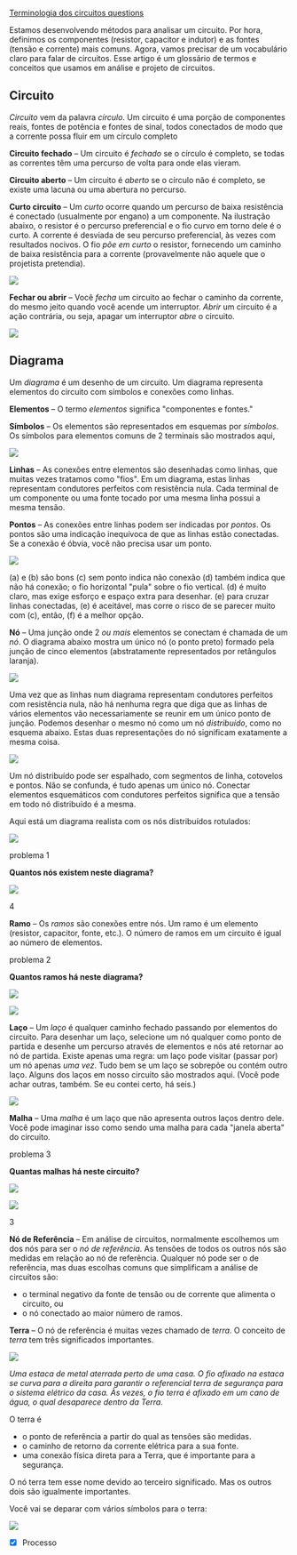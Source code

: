[Terminologia dos circuitos questions](Terminologia%20dos%20circuitos%20questions.md)

Estamos desenvolvendo métodos para analisar um circuito. Por hora, definimos os componentes (resistor, capacitor e indutor) e as fontes (tensão e corrente) mais comuns. Agora, vamos precisar de um vocabulário claro para falar de circuitos. Esse artigo é um glossário de termos e conceitos que usamos em análise e projeto de circuitos.

## Circuito

*Circuito* vem da palavra *círculo*. Um circuito é uma porção de componentes reais, fontes de potência e fontes de sinal, todos conectados de modo que a corrente possa fluir em um círculo completo

**Circuito fechado** – Um circuito é *fechado* se o círculo é completo, se todas as correntes têm uma percurso de volta para onde elas vieram.

**Circuito aberto** – Um circuito é *aberto* se o círculo não é completo, se existe uma lacuna ou uma abertura no percurso.

**Curto circuito** – Um *curto* ocorre quando um percurso de baixa resistência é conectado (usualmente por engano) a um componente. Na ilustração abaixo, o resistor é o percurso preferencial e o fio curvo em torno dele é o curto. A corrente é desviada de seu percurso preferencial, às vezes com resultados nocivos. O fio *põe em curto* o resistor, fornecendo um caminho de baixa resistência para a corrente (provavelmente não aquele que o projetista pretendia).

![](Imagens/Pasted%20image%2020200930121506.png)

**Fechar ou abrir** – Você *fecha* um circuito ao fechar o caminho da corrente, do mesmo jeito quando você acende um interruptor. *Abrir* um circuito é a ação contrária, ou seja, apagar um interruptor *abre* o circuito.

![](Imagens/Pasted%20image%2020200930121514.png)

## Diagrama

Um *diagrama* é um desenho de um circuito. Um diagrama representa elementos do circuito com símbolos e conexões como linhas.

**Elementos** – O termo *elementos* significa "componentes e fontes."

**Símbolos** – Os elementos são representados em esquemas por *símbolos*. Os símbolos para elementos comuns de 2 terminais são mostrados aqui,

![](Imagens/Pasted%20image%2020200930121525.png)

**Linhas** – As conexões entre elementos são desenhadas como linhas, que muitas vezes tratamos como "fios". Em um diagrama, estas linhas representam condutores perfeitos com resistência nula. Cada terminal de um componente ou uma fonte tocado por uma mesma linha possui a mesma tensão.

**Pontos** – As conexões entre linhas podem ser indicadas por *pontos*. Os pontos são uma indicação inequívoca de que as linhas estão conectadas. Se a conexão é óbvia, você não precisa usar um ponto.

![](Imagens/Pasted%20image%2020200930121532.png)

(a) e (b) são bons
(c) sem ponto indica não conexão
(d) também indica que não há conexão; o fio horizontal "pula" sobre o fio vertical. (d) é muito claro, mas exige esforço e espaço extra para desenhar.
(e) para cruzar linhas conectadas, (e) é aceitável, mas corre o risco de se parecer muito com (c), então, (f) é a melhor opção.

**Nó** – Uma junção onde 2 *ou mais* elementos se conectam é chamada de um *nó*. O diagrama abaixo mostra um único nó (o ponto preto) formado pela junção de cinco elementos (abstratamente representados por retângulos laranja).

![](Imagens/Pasted%20image%2020200930121607.png)

Uma vez que as linhas num diagrama representam condutores perfeitos com resistência nula, não há nenhuma regra que diga que as linhas de vários elementos vão necessariamente se reunir em um único ponto de junção. Podemos desenhar o mesmo nó como um nó *distribuído*, como no esquema abaixo. Estas duas representações do nó significam exatamente a mesma coisa.

![](Imagens/Pasted%20image%2020200930121615.png)

Um nó distribuído pode ser espalhado, com segmentos de linha, cotovelos e pontos. Não se confunda, é tudo apenas um único nó. Conectar elementos esquemáticos com condutores perfeitos significa que a tensão em todo nó distribuído é a mesma.

Aqui está um diagrama realista com os nós distribuídos rotulados:

![](Imagens/Pasted%20image%2020200930121625.png)

problema 1

**Quantos nós existem neste diagrama?**

![](Imagens/Pasted%20image%2020200930121635.png)

4


**Ramo** – Os *ramos* são conexões entre nós. Um ramo é um elemento (resistor, capacitor, fonte, etc.). O número de ramos em um circuito é igual ao número de elementos.

problema 2

**Quantos ramos há neste diagrama?**

![](Imagens/Pasted%20image%2020200930121803.png)

![](Imagens/Pasted%20image%2020200930121822.png)

**Laço** – Um *laço* é qualquer caminho fechado passando por elementos do circuito. Para desenhar um laço, selecione um nó qualquer como ponto de partida e desenhe um percurso através de elementos e nós até retornar ao nó de partida. Existe apenas uma regra: um laço pode visitar (passar por) um nó apenas *uma vez*. Tudo bem se um laço se sobrepõe ou contém outro laço. Alguns dos laços em nosso circuito são mostrados aqui. (Você pode achar outras, também. Se eu contei certo, há seis.)

![](Imagens/Pasted%20image%2020200930121838.png)


**Malha** – Uma *malha* é um laço que não apresenta outros laços dentro dele. Você pode imaginar isso como sendo uma malha para cada "janela aberta" do circuito.

problema 3

**Quantas malhas há neste circuito?**

![](Imagens/Pasted%20image%2020200930121903.png)

![](Imagens/Pasted%20image%2020200930121911.png)

3

**Nó de Referência** – Em análise de circuitos, normalmente escolhemos um dos nós para ser o *nó de referência*. As tensões de todos os outros nós são medidas em relação ao nó de referência. Qualquer nó pode ser o de referência, mas duas escolhas comuns que simplificam a análise de circuitos são:

*   o terminal negativo da fonte de tensão ou de corrente que alimenta o circuito, ou
*   o nó conectado ao maior número de ramos.

**Terra** – O nó de referência é muitas vezes chamado de *terra*. O conceito de *terra* tem três significados importantes.

![](Imagens/Pasted%20image%2020200930121940.png)

*Uma estaca de metal aterrada perto de uma casa. O fio afixado na estaca se curva para a direita para garantir o referencial terra de segurança para o sistema elétrico da casa. Às vezes, o fio terra é afixado em um cano de água, o qual desaparece dentro da Terra.*

O terra é

*   o ponto de referência a partir do qual as tensões são medidas.
*   o caminho de retorno da corrente elétrica para a sua fonte.
*   uma conexão física direta para a Terra, que é importante para a segurança.

O nó terra tem esse nome devido ao terceiro significado. Mas os outros dois são igualmente importantes.

Você vai se deparar com vários símbolos para o terra:

![](Imagens/Pasted%20image%2020200930122002.png)

- [x] Processo 
